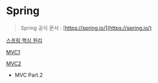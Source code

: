 # Spring

> Spring 공식 문서 : [https://spring.io/](https://spring.io/)
> 

[스프링 핵심 원리](Spring%2052d7521776144a28a121fbcb2a7ea67a/%E1%84%89%E1%85%B3%E1%84%91%E1%85%B3%E1%84%85%E1%85%B5%E1%86%BC%20%E1%84%92%E1%85%A2%E1%86%A8%E1%84%89%E1%85%B5%E1%86%B7%20%E1%84%8B%E1%85%AF%E1%86%AB%E1%84%85%E1%85%B5%20e0784a1a0b524172bee8962e55c29064.md)

[MVC1](Spring%2052d7521776144a28a121fbcb2a7ea67a/MVC1%204ff39230f5e24f20b2d2b69a1f421b7d.md)

[MVC2](Spring%2052d7521776144a28a121fbcb2a7ea67a/MVC2%2044791d7f05f148e992c372e41d53a6c1.md)

- MVC Part.2